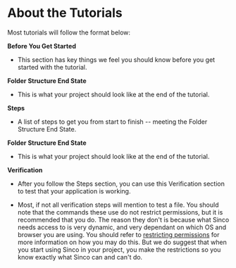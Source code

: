 # About the Tutorials

Most tutorials will follow the format below:

**Before You Get Started**

- This section has key things we feel you should know before you get started
  with the tutorial.

**Folder Structure End State**

- This is what your project should look like at the end of the tutorial.

**Steps**

- A list of steps to get you from start to finish -- meeting the Folder
  Structure End State.

**Folder Structure End State**

- This is what your project should look like at the end of the tutorial.

**Verification**

- After you follow the Steps section, you can use this Verification section to
  test that your application is working.

- Most, if not all verification steps will mention to test a file. You should
  note that the commands these use do not restrict permissions, but it is
  recommended that you do. The reason they don't is because what Sinco needs
  access to is very dynamic, and very dependant on which OS and browser you are
  using. You should refer to
  [restricting permissions](https://drash.land/sinco/v4.x/tutorials/restricting-permissions)
  for more information on how you may do this. But we do suggest that when you
  start using Sinco in your project, you make the restrictions so you know
  exactly what Sinco can and can't do.
